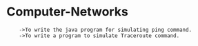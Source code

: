 # Computer-Networks

        ->To write the java program for simulating ping command.
        ->To write a program to simulate Traceroute command.
